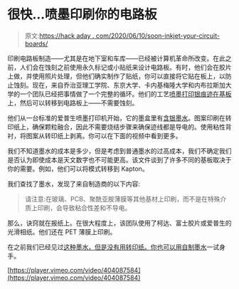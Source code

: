 # 很快…喷墨印刷你的电路板

> 原文:[https://hack aday . com/2020/06/10/soon-inkjet-your-circuit-boards/](https://hackaday.com/2020/06/10/soon-inkjet-your-circuit-boards/)

印刷电路板制造——尤其是在地下室和车库——已经被计算机革命所改变。在此之前，人们会在蚀刻之前使用永久标记或小贴纸来设计电路板。有时，他们会在胶片上做，并使用照片处理，但他们确实制作了贴纸，你可以直接将它贴在板上，以防止蚀刻。现在，来自乔治亚理工学院、东京大学、卡内基梅隆大学和内布拉斯加大学的一个团队已经把事情做了一个完整的循环。他们的工艺[喷墨打印银痕迹在基板](https://dl.acm.org/doi/pdf/10.1145/3381013)上，然后可以转移到电路板上——不需要蚀刻。

他们从一台标准的爱普生喷墨打印机开始，它的墨盒里有[含银墨水](http://www.k-mpm.com/agnanoen/agnano_ink.html)。图案印刷在转印纸上，确保颗粒融合，因此不需要烧结步骤来确保迹线都是导电的。使用粘性背衬，将图案从转印纸上剥离。你可以在下面的视频中看到更多。

我们不知道墨水的成本是多少，但是考虑到普通墨水的过高成本，我们不确定我们是否认为即使成本是天文数字也不可能更高。该文件谈到了许多不同的基板取决于你的需要。例如，他们可以将模式转移到 Kapton。

我们查找了墨水，发现了来自制造商的以下内容:

> 请注意:在玻璃、PCB、聚酰亚胺薄膜等其他基材上印刷，而不是在特殊介质上印刷，会导致粘合性差和不导电。

那么，诀窍就在报纸上。在很大程度上，该团队使用了柯达、富士胶片或爱普生的光滑相纸。他们还在 PET 薄膜上印刷。

在之前我们已经见过[这种墨水，但是没有用转印纸。你也可以用](https://hackaday.com/2013/12/05/instant-inkjet-circuits-with-silver-nanoparticle-ink/)[自制墨水](https://hackaday.com/2012/02/24/diy-conductive-ink-lets-you-freehand-circuits-on-the-cheap/)一试身手。

[https://player.vimeo.com/video/404087584](https://player.vimeo.com/video/404087584)